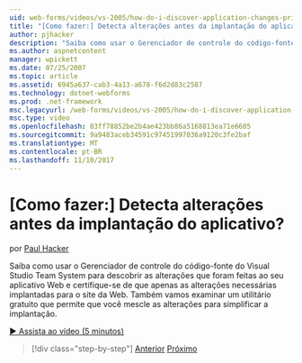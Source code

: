```yaml
---
uid: web-forms/videos/vs-2005/how-do-i-discover-application-changes-prior-to-deployment
title: "[Como fazer:] Detecta alterações antes da implantação do aplicativo? | Microsoft Docs"
author: pjhacker
description: "Saiba como usar o Gerenciador de controle do código-fonte do Visual Studio Team System para descobrir as alterações que foram feitas para seu aplicativo da Web e ensur..."
ms.author: aspnetcontent
manager: wpickett
ms.date: 07/25/2007
ms.topic: article
ms.assetid: 6945a637-cab3-4a13-a678-f6d2d83c2587
ms.technology: dotnet-webforms
ms.prod: .net-framework
msc.legacyurl: /web-forms/videos/vs-2005/how-do-i-discover-application-changes-prior-to-deployment
msc.type: video
ms.openlocfilehash: 83ff78852be2b4ae423bb86a5168813ea71e6605
ms.sourcegitcommit: 9a9483aceb34591c97451997036a9120c3fe2baf
ms.translationtype: MT
ms.contentlocale: pt-BR
ms.lasthandoff: 11/10/2017
---
```

<a name="how-do-i-discover-application-changes-prior-to-deployment"></a>[Como fazer:] Detecta alterações antes da implantação do aplicativo?
====================
por [Paul Hacker](https://github.com/pjhacker)

Saiba como usar o Gerenciador de controle do código-fonte do Visual Studio Team System para descobrir as alterações que foram feitas ao seu aplicativo Web e certifique-se de que apenas as alterações necessárias implantadas para o site da Web. Também vamos examinar um utilitário gratuito que permite que você mescle as alterações para simplificar a implantação.

[&#9654; Assista ao vídeo (5 minutos)](https://channel9.msdn.com/Blogs/ASP-NET-Site-Videos/how-do-i-discover-application-changes-prior-to-deployment)

>[!div class="step-by-step"]
[Anterior](how-do-i-publish-and-analyze-test-results.md)
[Próximo](how-do-i-implement-continuous-integration-with-team-foundation.md)
